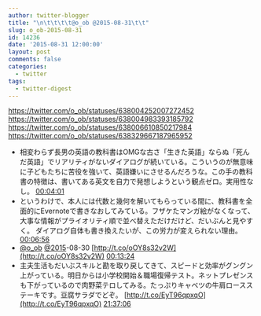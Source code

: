 ```yaml
---
author: twitter-blogger
title: "\n\t\t\t\t@o_ob @2015-08-31\t\t"
slug: o_ob-2015-08-31
id: 14236
date: '2015-08-31 12:00:00'
layout: post
comments: false
categories:
  - twitter
tags:
  - twitter-digest
---
```


https://twitter.com/o_ob/statuses/638004252007272452 https://twitter.com/o_ob/statuses/638004983393185792 https://twitter.com/o_ob/statuses/638006610850217984 https://twitter.com/o_ob/statuses/638329667187965952  

*   相変わらず長男の英語の教科書はOMGな古さ「生きた英語」ならぬ「死んだ英語」でリアリティがないダイアログが続いている。こういうのが無意味に子どもたちに苦役を強いて、英語嫌いにさせるんだろうな。この手の教科書の特徴は、書いてある英文を自力で発想しようという観点ゼロ。実用性なし。 [00:04:01](https://twitter.com/o_ob/statuses/638004252007272452)
*   というわけで、本人には代数と幾何を解いてもらっている間に、教科書を全面的にEvernoteで書きなおしてみている。フザケたマンガ絵がなくなって、大事な情報がプライオリティ順で並べ替えただけだけど、だいぶんと見やすく。 ダイアログ自体も書き換えたいが、この労力が変えられない理由。 [00:06:56](https://twitter.com/o_ob/statuses/638004983393185792)
*   [@o_ob](https://twitter.com/o_ob) [@2015](https://twitter.com/2015)-08-30 [http://t.co/oOY8s32v2W](http://t.co/oOY8s32v2W) [00:13:24](https://twitter.com/o_ob/statuses/638006610850217984)
*   主夫生活もだいぶスキルと勘を取り戻してきて、スピードと効率がグングン上がっている。明日からは小学校開始＆職場復帰テスト。ネットプレゼンスも下がっているので肉野菜テロしてみる。たっぷりキャベツの牛肩ロースステーキです。豆腐サラダでどぞ。 [http://t.co/EyT96qpxqO](http://t.co/EyT96qpxqO) [21:37:06](https://twitter.com/o_ob/statuses/638329667187965952)